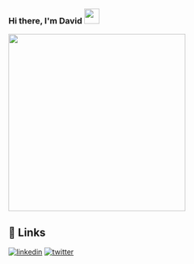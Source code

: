 ### Hi there, I'm David <img src="https://raw.githubusercontent.com/MartinHeinz/MartinHeinz/master/wave.gif" width="30px">


<img src="https://i.imgur.com/zmXLgvW.gif" width="350px">


## 🔗 Links
[![linkedin](https://img.shields.io/badge/linkedin-0A66C2?style=for-the-badge&logo=linkedin&logoColor=white)](https://www.linkedin.com/in/devarapallidavidpaul/)
[![twitter](https://img.shields.io/badge/twitter-1DA1F2?style=for-the-badge&logo=twitter&logoColor=white)](https://twitter.com/im_davidpaul)


